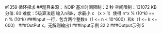 #1359 循环探求
##题目来源： NOIP
基准时间限制：2 秒 空间限制：131072 KB 分值: 80 难度：5级算法题 
输入n和k，求最小 x （x > 1）使得 n^x % (10^k) == n % (10^k)
###Input
一行，包含两个整数n（1 <= n < 10^600）和k（1 <= k <= 600）
###OutPut
x，无解则输出1
###Input示例
32 2
###Output示例
5
